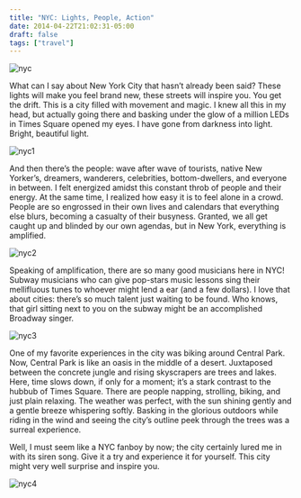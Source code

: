 ```yaml
---
title: "NYC: Lights, People, Action"
date: 2014-04-22T21:02:31-05:00
draft: false
tags: ["travel"]
---
```

![nyc](/imgs/nyc.jpg)

What can I say about New York City that hasn’t already been said? These lights will make you feel brand new, these streets will inspire you. You get the drift. This is a city filled with movement and magic. I knew all this in my head, but actually going there and basking under the glow of a million LEDs in Times Square opened my eyes. I have gone from darkness into light. Bright, beautiful light.

![nyc1](/imgs/times-square.jpg)

And then there’s the people: wave after wave of tourists, native New Yorker’s, dreamers, wanderers, celebrities, bottom-dwellers, and everyone in between. I felt energized amidst this constant throb of people and their energy. At the same time, I realized how easy it is to feel alone in a crowd. People are so engrossed in their own lives and calendars that everything else blurs, becoming a casualty of their busyness. Granted, we all get caught up and blinded by our own agendas, but in New York, everything is amplified.

![nyc2](/imgs/street-musician.jpg)

Speaking of amplification, there are so many good musicians here in NYC! Subway musicians who can give pop-stars music lessons sing their mellifluous tunes to whoever might lend a ear (and a few dollars). I love that about cities: there’s so much talent just waiting to be found. Who knows, that girl sitting next to you on the subway might be an accomplished Broadway singer.

![nyc3](/imgs/central-park.jpg)


One of my favorite experiences in the city was biking around Central Park. Now, Central Park is like an oasis in the middle of a desert. Juxtaposed between the concrete jungle and rising skyscrapers are trees and lakes. Here, time slows down, if only for a moment; it’s a stark contrast to the hubbub of Times Square. There are people napping, strolling, biking, and just plain relaxing. The weather was perfect, with the sun shining gently and a gentle breeze whispering softly. Basking in the glorious outdoors while riding in the wind and seeing the city’s outline peek through the trees was a surreal experience.

Well, I must seem like a NYC fanboy by now; the city certainly lured me in with its siren song. Give it a try and experience it for yourself. This city might very well surprise and inspire you.

![nyc4](/imgs/manhattan.jpg)

